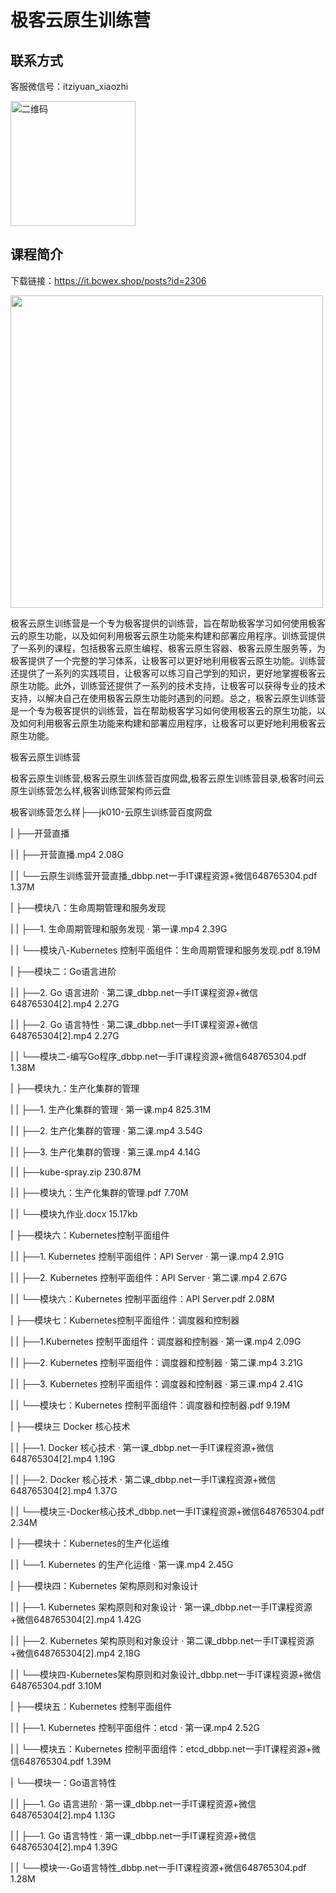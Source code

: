 # 极客云原生训练营

## 联系方式

客服微信号：itziyuan_xiaozhi

<img src="https://ziyuanyun.oss-cn-guangzhou.aliyuncs.com/common/20240614073449/666b82192834a.jpg" width="200" height="200" alt="二维码">

## 课程简介

下载链接：https://it.bcwex.shop/posts?id=2306

<img src="https://ziyuanyun.oss-cn-guangzhou.aliyuncs.com/yun/20240515183814/6644909602986.jpg" width="500" alt="">

  极客云原生训练营是一个专为极客提供的训练营，旨在帮助极客学习如何使用极客云的原生功能，以及如何利用极客云原生功能来构建和部署应用程序。训练营提供了一系列的课程，包括极客云原生编程、极客云原生容器、极客云原生服务等，为极客提供了一个完整的学习体系，让极客可以更好地利用极客云原生功能。训练营还提供了一系列的实践项目，让极客可以练习自己学到的知识，更好地掌握极客云原生功能。此外，训练营还提供了一系列的技术支持，让极客可以获得专业的技术支持，以解决自己在使用极客云原生功能时遇到的问题。总之，极客云原生训练营是一个专为极客提供的训练营，旨在帮助极客学习如何使用极客云的原生功能，以及如何利用极客云原生功能来构建和部署应用程序，让极客可以更好地利用极客云原生功能。

 极客云原生训练营



 极客云原生训练营,极客云原生训练营百度网盘,极客云原生训练营目录,极客时间云原生训练营怎么样,极客训练营架构师云盘

 极客训练营怎么样├──jk010-云原生训练营百度网盘

 | ├──开营直播

 | | ├──开营直播.mp4 2.08G

 | | └──云原生训练营开营直播_dbbp.net一手IT课程资源+微信648765304.pdf 1.37M

 | ├──模块八：生命周期管理和服务发现

 | | ├──1. 生命周期管理和服务发现 · 第一课.mp4 2.39G

 | | └──模块八-Kubernetes 控制平面组件：生命周期管理和服务发现.pdf 8.19M

 | ├──模块二：Go语言进阶

 | | ├──2. Go 语言进阶 · 第二课_dbbp.net一手IT课程资源+微信648765304[2].mp4 2.27G

 | | ├──2. Go 语言特性 · 第二课_dbbp.net一手IT课程资源+微信648765304[2].mp4 2.27G

 | | └──模块二-编写Go程序_dbbp.net一手IT课程资源+微信648765304.pdf 1.38M

 | ├──模块九：生产化集群的管理

 | | ├──1. 生产化集群的管理 · 第一课.mp4 825.31M

 | | ├──2. 生产化集群的管理 · 第二课.mp4 3.54G

 | | ├──3. 生产化集群的管理 · 第三课.mp4 4.14G

 | | ├──kube-spray.zip 230.87M

 | | ├──模块九：生产化集群的管理.pdf 7.70M

 | | └──模块九作业.docx 15.17kb

 | ├──模块六：Kubernetes控制平面组件

 | | ├──1. Kubernetes 控制平面组件：API Server · 第一课.mp4 2.91G

 | | ├──2. Kubernetes 控制平面组件：API Server · 第二课.mp4 2.67G

 | | └──模块六：Kubernetes 控制平面组件：API Server.pdf 2.08M

 | ├──模块七：Kubernetes控制平面组件：调度器和控制器

 | | ├──1.Kubernetes 控制平面组件：调度器和控制器 · 第一课.mp4 2.09G

 | | ├──2. Kubernetes 控制平面组件：调度器和控制器 · 第二课.mp4 3.21G

 | | ├──3. Kubernetes 控制平面组件：调度器和控制器 · 第三课.mp4 2.41G

 | | └──模块七：Kubernetes 控制平面组件：调度器和控制器.pdf 9.19M

 | ├──模块三 Docker 核心技术

 | | ├──1. Docker 核心技术 · 第一课_dbbp.net一手IT课程资源+微信648765304[2].mp4 1.19G

 | | ├──2. Docker 核心技术 · 第二课_dbbp.net一手IT课程资源+微信648765304[2].mp4 1.37G

 | | └──模块三-Docker核心技术_dbbp.net一手IT课程资源+微信648765304.pdf 2.34M

 | ├──模块十：Kubernetes的生产化运维

 | | └──1. Kubernetes 的生产化运维 · 第一课.mp4 2.45G

 | ├──模块四：Kubernetes 架构原则和对象设计

 | | ├──1. Kubernetes 架构原则和对象设计 · 第一课_dbbp.net一手IT课程资源+微信648765304[2].mp4 1.42G

 | | ├──2. Kubernetes 架构原则和对象设计 · 第二课_dbbp.net一手IT课程资源+微信648765304[2].mp4 2.18G

 | | └──模块四-Kubernetes架构原则和对象设计_dbbp.net一手IT课程资源+微信648765304.pdf 3.10M

 | ├──模块五：Kubernetes 控制平面组件

 | | ├──1. Kubernetes 控制平面组件：etcd · 第一课.mp4 2.52G

 | | └──模块五：Kubernetes 控制平面组件：etcd_dbbp.net一手IT课程资源+微信648765304.pdf 1.39M

 | └──模块一：Go语言特性

 | | ├──1. Go 语言进阶 · 第一课_dbbp.net一手IT课程资源+微信648765304[2].mp4 1.13G

 | | ├──1. Go 语言特性 · 第一课_dbbp.net一手IT课程资源+微信648765304[2].mp4 1.39G

 | | └──模块一-Go语言特性_dbbp.net一手IT课程资源+微信648765304.pdf 1.28M

  